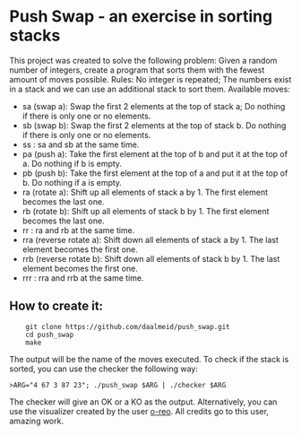 # Push Swap - an exercise in sorting stacks
This project was created to solve the following problem: Given a random number of integers, create a program that sorts them with
the fewest amount of moves possible. Rules: No integer is repeated; The numbers exist in a stack and we can use an additional stack
to sort them.
Available moves:
- sa (swap a): Swap the first 2 elements at the top of stack a; Do nothing if there is only one or no elements.
- sb (swap b): Swap the first 2 elements at the top of stack b. Do nothing if there is only one or no elements.
- ss : sa and sb at the same time.
- pa (push a): Take the first element at the top of b and put it at the top of a. Do nothing if b is empty.
- pb (push b): Take the first element at the top of a and put it at the top of b. Do nothing if a is empty.
- ra (rotate a): Shift up all elements of stack a by 1. The first element becomes the last one.
- rb (rotate b): Shift up all elements of stack b by 1. The first element becomes the last one.
- rr : ra and rb at the same time.
- rra (reverse rotate a): Shift down all elements of stack a by 1. The last element becomes the first one.
- rrb (reverse rotate b): Shift down all elements of stack b by 1. The last element becomes the first one.
- rrr : rra and rrb at the same time.

## How to create it:

```
	git clone https://github.com/daalmeid/push_swap.git
	cd push_swap
	make
```

The output will be the name of the moves executed. To check if the stack is sorted, you can use the checker the following way:
```
>ARG="4 67 3 87 23"; ./push_swap $ARG | ./checker $ARG
```
The checker will give an OK or a KO as the output. Alternatively, you can use the visualizer created by the user 
[o-reo](https://github.com/o-reo/push_swap_visualizer). All credits go to this user, amazing work.
